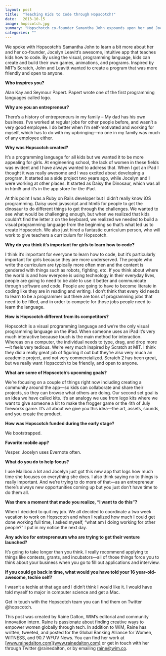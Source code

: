 ```yaml
---
layout: post
title:  "Teaching Kids to Code through Hopscotch!"
date:   2013-10-15
image: hopscotch.jpg
summary: "Hopschotch co-founder Samantha John expounds upon her and Jocelyn Leavitt's intuitive app designed to teach children to code.""
categories: ""
---
```



We spoke with Hopscotch’s Samantha John to learn a bit more about her and her co-founder, Jocelyn Leavitt’s awesome, intuitive app that teaches kids how to code. By using the visual, programming language, kids can create and build their own games, animations, and programs. Inspired by MIT’s Scratch, John and Leavitt wanted to create a program that was more friendly and open to anyone.

**Who inspires you?**

Alan Kay and Seymour Papert. Papert wrote one of the first programming languages called logo.

**Why are you an entrepreneur?**

There’s a history of entrepreneurs in my family – My dad has his own business.  I’ve worked at regular jobs for other people before, and wasn’t a very good employee. I do better when I’m self-motivated and working for myself, which has to do with my upbringing—no one in my family was much of any employee either.

**Why was Hopscotch created?**

It’s a programming language for all kids but we wanted it to be more appealing for girls. At engineering school, the lack of women in these fields was evident and I have always wanted to address that. When I got an iPad I thought it was really awesome and I was excited about developing a program. It started as a side project two years ago, while Jocelyn and I were working at other places. It started as Daisy the Dinosaur, which was all in html5 and it’s in the app store for the iPad.

At this point I was a Ruby on Rails developer but I didn’t really know iOS programming. Daisy used javascript and html5 for people to get the dinosaur to do different things to get through the challenges. We wanted to see what would be challenging enough, but when we realized that kids couldn’t find the letter z on the keyboard, we realized we needed to build a visual programming language from the beginning so that’s what led us to create Hopscotch. We also just hired a fantastic curriculum person, who will work to give teachers a curriculum for Hopscotch.

**Why do you think it’s important for girls to learn how to code?**

I think it’s important for everyone to learn how to code, but it’s particularly important for girls because they are more underserved. The people who write the curriculum are typically more often men and the content is gendered with things such as robots, fighting, etc. If you think about where the world is and how everyone is using technology in their everyday lives, people are going to need to be able to use it better and communicate through software and code. People are going to have to become literate in coding like they are in reading and writing. I don’t think that every kid needs to learn to be a programmer but there are tons of programming jobs that need to be filled, and in order to compete for those jobs people need to learn the language.

**How is Hopscotch different from its competitors?**

Hopscotch is a visual programming language and we’re the only visual programming language on the iPad. When someone uses an iPad it’s very much interactive because touch is the main method for interaction. Whereas on a computer, the individual needs to type, drag, and drop more—it feels very tedious. We’re very much inspired by Scratch at MIT. I think they did a really great job of figuring it out but they’re also very much an academic project, and not very commercialized. Scratch 2 has been great, but we really want Hopscotch to be friendly, and open to anyone.

**What are some of Hopscotch’s upcoming goals?**

We’re focusing on a couple of things right now including creating a community around the app—so kids can collaborate and share their projects, so they can browse what others are doing. Our second set goal is an idea we have called kits. It’s an analogy we use from lego kits where we want to give someone a kit to make the frogger game or the 4th of July fireworks game. It’s all about we give you this idea—the art, assets, sounds, and you create the product.

**How was Hopscotch funded during the early stage?**

We bootstrapped.

**Favorite mobile app?**

Vesper. Jocelyn uses Evernote often.

**What do you do to help focus?**

I use Mailbox a lot and Jocelyn just got this new app that logs how much time she focuses on everything she does. I also think saying no to things is really important. And we’re trying to do more of that—as an entrepreneur there’s always new opportunities coming up but you just don’t have time to do them all.

**Was there a moment that made you realize, “I want to do this”?**

When I decided to quit my job. We all decided to coordinate a two week vacation to work on Hopscotch and when I realized how much I could get done working full time, I asked myself, “what am I doing working for other people?” I put in my notice the next day.

**Any advice for entrepreneurs who are trying to get their venture launched?**

It’s going to take longer than you think. I really recommend applying to things like contests, grants, and incubators—all of those things force you to think about your business when you go to fill out applications and interview.

**If you could go back in time, what would you have told your 16 year-old-awesome, techie self?**

I wasn’t a techie at that age and I didn’t think I would like it. I would have told myself to major in computer science and get a Mac.

Get in touch with the Hopscotch team you can find them on Twitter @hopscotch.


This post was created by Raine Dalton, WIM’s editorial and community innovation intern. Raine is passionate about finding creative ways to empower women globally through tech. In addition to WIM, Raine has written, tweeted, and posted for the Global Banking Alliance for Women, WITNESS, and 90.7 WFUV News. You can find her work at [www.rainedalton.com](www.rainedalton.com) or get in touch with her through Twitter @rainedalton, or by emailing raine@wim.co.